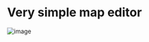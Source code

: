 # Very simple map editor

![image](https://github.com/abuxTM/map-editor/assets/104513379/35d814dd-efba-49eb-a9cb-5e10a549f75f)
